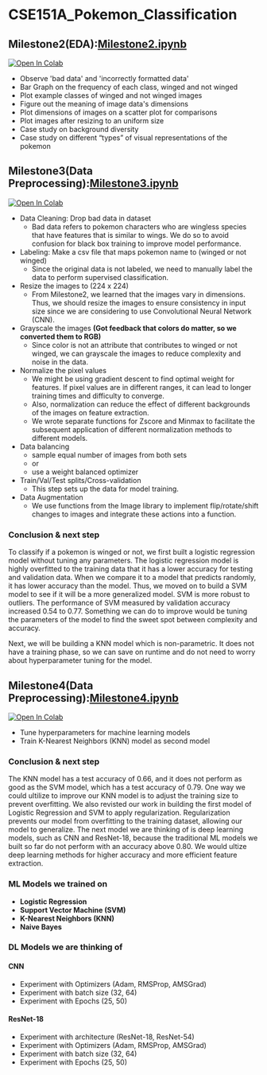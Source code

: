 # CSE151A_Pokemon_Classification


## Milestone2(EDA):[Milestone2.ipynb](https://github.com/cecilia-lin/CSE151A_Pokemon_Classification/blob/main/Milestone2.ipynb)
<a target="_blank" href="https://colab.research.google.com/github/cecilia-lin/CSE151A_Pokemon_Classification">
  <img src="https://colab.research.google.com/assets/colab-badge.svg" alt="Open In Colab"/>
</a>

- Observe 'bad data' and 'incorrectly formatted data'
- Bar Graph on the frequency of each class, winged and not winged
- Plot example classes of winged and not winged images
- Figure out the meaning of image data's dimensions
- Plot dimensions of images on a scatter plot for comparisons
- Plot images after resizing to an uniform size
- Case study on background diversity 
- Case study on different “types” of visual representations of the pokemon

## Milestone3(Data Preprocessing):[Milestone3.ipynb](https://github.com/cecilia-lin/CSE151A_Pokemon_Classification/blob/main/Milestone3.ipynb)
<a target="_blank" href="https://colab.research.google.com/github/cecilia-lin/CSE151A_Pokemon_Classification">
  <img src="https://colab.research.google.com/assets/colab-badge.svg" alt="Open In Colab"/>
</a>

- Data Cleaning: Drop bad data in dataset
  - Bad data refers to pokemon characters who are wingless species that have features that is similar to wings. We do so to avoid confusion for black box training to improve model performance.
- Labeling: Make a csv file that maps pokemon name to (winged or not winged)
  - Since the original data is not labeled, we need to manually label the data to perform supervised classification.
- Resize the images to (224 x 224)
  - From Milestone2, we learned that the images vary in dimensions. Thus, we should resize the images to ensure consistency in input size since we are considering to use Convolutional Neural Network (CNN).
- Grayscale the images **(Got feedback that colors do matter, so we converted them to RGB)**
  - Since color is not an attribute that contributes to winged or not winged, we can grayscale the images to reduce complexity and noise in the data.
- Normalize the pixel values
  - We might be using gradient descent to find optimal weight for features. If pixel values are in different ranges, it can lead to longer training times and difficulty to converge.
  - Also, normalization can reduce the effect of different backgrounds of the images on feature extraction.
  - We wrote separate functions for Zscore and Minmax to facilitate the subsequent application of different normalization methods to different models.
- Data balancing
  - sample equal number of images from both sets
  - or
  - use a weight balanced optimizer
- Train/Val/Test splits/Cross-validation
  - This step sets up the data for model training.
- Data Augmentation 
  - We use functions from the Image library to implement flip/rotate/shift changes to images and integrate these actions into a function.

### Conclusion & next step

To classify if a pokemon is winged or not, we first built a logistic regression model without tuning any parameters. The logistic regression model is highly overfitted to the training data that it has a lower accuracy for testing and validation data. When we compare it to a model that predicts randomly, it has lower accuracy than the model. Thus, we moved on to build a SVM model to see if it will be a more generalized model. SVM is more robust to outliers. The performance of SVM measured by validation accuracy increased 0.54 to 0.77. Something we can do to improve would be tuning the parameters of the model to find the sweet spot between complexity and accuracy. 

Next, we will be building a KNN model which is non-parametric. It does not have a training phase, so we can save on runtime and do not need to worry about hyperparameter tuning for the model. 

## Milestone4(Data Preprocessing):[Milestone4.ipynb](https://github.com/cecilia-lin/CSE151A_Pokemon_Classification/blob/Milestone4/Milestone4.ipynb)

<a target="_blank" href="https://colab.research.google.com/github/cecilia-lin/CSE151A_Pokemon_Classification">
  <img src="https://colab.research.google.com/assets/colab-badge.svg" alt="Open In Colab"/>
</a>

- Tune hyperparameters for machine learning models
- Train K-Nearest Neighbors (KNN) model as second model
  
### Conclusion & next step
The KNN model has a test accuracy of 0.66, and it does not perform as good as the SVM model, which has a test accuracy of 0.79. One way we could ultilize to improve our KNN model is to adjust the training size to prevent overfitting. We also revisted our work in building the first model of Logistic Regression and SVM to apply regularization. Regularization prevents our model from overfitting to the training dataset, allowing our model to generalize. The next model we are thinking of is deep learning models, such as CNN and ResNet-18, because the traditional ML models we built so far do not perform with an accuracy above 0.80. We would ultize deep learning methods for higher accuracy and more efficient feature extraction. 

### ML Models we trained on

- **Logistic Regression**
- **Support Vector Machine (SVM)**
- **K-Nearest Neighbors (KNN)**
- **Naive Bayes**

### DL Models we are thinking of

#### CNN

- Experiment with Optimizers (Adam, RMSProp, AMSGrad)
- Experiment with batch size (32, 64)
- Experiment with Epochs (25, 50)


#### ResNet-18

- Experiment with architecture (ResNet-18, ResNet-54)
- Experiment with Optimizers (Adam, RMSProp, AMSGrad)
- Experiment with batch size (32, 64)
- Experiment with Epochs (25, 50)
